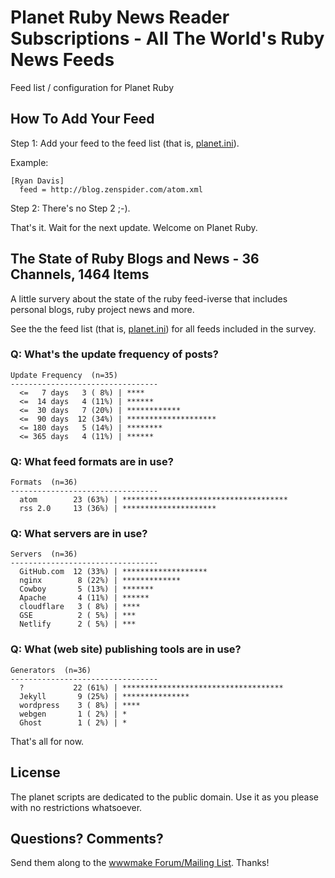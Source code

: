 # Planet Ruby News Reader Subscriptions - All The World's Ruby News Feeds


Feed list / configuration for Planet Ruby



## How To Add Your Feed  

Step 1: Add your feed to the feed list (that is, [planet.ini](planet.ini)).

Example:

```
[Ryan Davis]
  feed = http://blog.zenspider.com/atom.xml
```

Step 2: There's no Step 2 ;-).


That's it. Wait for the next update. Welcome on Planet Ruby.



## The State of Ruby Blogs and News - 36 Channels, 1464 Items

A little survery about the state of the ruby feed-iverse 
that includes personal blogs, ruby project news and more.

See the the feed list (that is, [planet.ini](planet.ini)) for all feeds included in the survey.


### Q: What's the update frequency of posts?

```
Update Frequency  (n=35)
---------------------------------
  <=   7 days   3 ( 8%) | ****
  <=  14 days   4 (11%) | ******
  <=  30 days   7 (20%) | ************
  <=  90 days  12 (34%) | ********************
  <= 180 days   5 (14%) | ********
  <= 365 days   4 (11%) | ******
```

### Q: What feed formats are in use?

```
Formats  (n=36)
---------------------------------
  atom        23 (63%) | *************************************
  rss 2.0     13 (36%) | *********************
```

### Q: What servers are in use?

```
Servers  (n=36)
---------------------------------
  GitHub.com  12 (33%) | *******************
  nginx        8 (22%) | *************
  Cowboy       5 (13%) | *******
  Apache       4 (11%) | ******
  cloudflare   3 ( 8%) | ****
  GSE          2 ( 5%) | ***
  Netlify      2 ( 5%) | ***
```

### Q: What (web site) publishing tools are in use?

```
Generators  (n=36)
---------------------------------
  ?           22 (61%) | ************************************
  Jekyll       9 (25%) | ***************
  wordpress    3 ( 8%) | ****
  webgen       1 ( 2%) | *
  Ghost        1 ( 2%) | *
```


That's all for now. 


## License

The planet scripts are dedicated to the public domain.
Use it as you please with no restrictions whatsoever.

## Questions? Comments?

Send them along to the [wwwmake Forum/Mailing List](http://groups.google.com/group/wwwmake).
Thanks!


